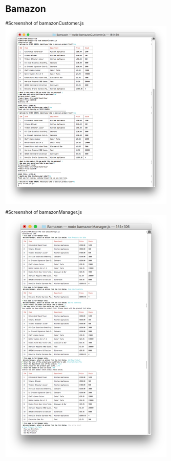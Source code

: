 # Bamazon

#Screenshot of bamazonCustomer.js
![Screenshot for bamazonCustomer.js](https://github.com/Hanasandy/Bamazon/blob/master/Screenshot_bamazonCustomer.png)


#Screenshot of bamazonManager.js
![Screenshot for bamazonManager.js](https://github.com/Hanasandy/Bamazon/blob/master/Screenshot_bamazonManager.png)